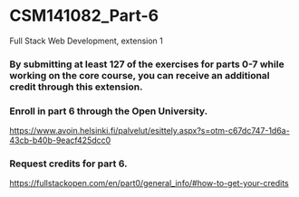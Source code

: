 # CSM141082_Part-6
Full Stack Web Development, extension 1 

### By submitting at least 127 of the exercises for parts 0-7 while working on the core course, you can receive an additional credit through this extension.

### Enroll in part 6 through the Open University. 
https://www.avoin.helsinki.fi/palvelut/esittely.aspx?s=otm-c67dc747-1d6a-43cb-b40b-9eacf425dcc0

### Request credits for part 6. 
https://fullstackopen.com/en/part0/general_info/#how-to-get-your-credits
